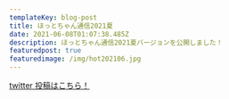 ```yaml
---
templateKey: blog-post
title: ほっとちゃん通信2021夏
date: 2021-06-08T01:07:38.485Z
description: ほっとちゃん通信2021夏バージョンを公開しました！
featuredpost: true
featuredimage: /img/hot202106.jpg
---
```


[twitter 投稿はこちら！](https://twitter.com/hotmeidaimae/status/1399673346665578500)
